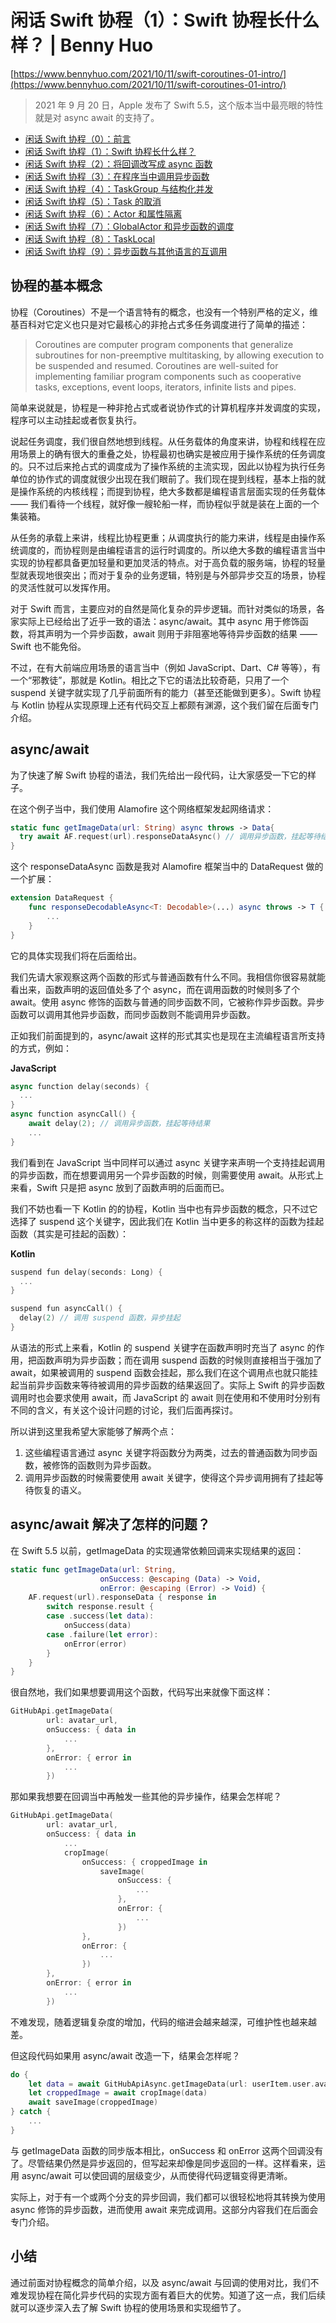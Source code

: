 # 闲话 Swift 协程（1）：Swift 协程长什么样？ | Benny Huo

[https://www.bennyhuo.com/2021/10/11/swift-coroutines-01-intro/](https://www.bennyhuo.com/2021/10/11/swift-coroutines-01-intro/)

> 2021 年 9 月 20 日，Apple 发布了 Swift 5.5，这个版本当中最亮眼的特性就是对 async await 的支持了。
> 
- [闲话 Swift 协程（0）：前言](https://www.bennyhuo.com/2021/10/11/swift-coroutines-00-foreword/)
- [闲话 Swift 协程（1）：Swift 协程长什么样？](https://www.bennyhuo.com/2021/10/11/swift-coroutines-01-intro/)
- [闲话 Swift 协程（2）：将回调改写成 async 函数](https://www.bennyhuo.com/2021/10/13/swift-coroutines-02-wrap-callback/)
- [闲话 Swift 协程（3）：在程序当中调用异步函数](https://www.bennyhuo.com/2022/01/21/swift-coroutines-03-call-async-func/)
- [闲话 Swift 协程（4）：TaskGroup 与结构化并发](https://www.bennyhuo.com/2022/01/22/swift-coroutines-04-structured-concurrency/)
- [闲话 Swift 协程（5）：Task 的取消](https://www.bennyhuo.com/2022/01/28/swift-coroutines-05-cancellation/)
- [闲话 Swift 协程（6）：Actor 和属性隔离](https://www.bennyhuo.com/2022/02/12/swift-coroutines-06-actor/)
- [闲话 Swift 协程（7）：GlobalActor 和异步函数的调度](https://www.bennyhuo.com/2022/02/12/swift-coroutines-07-globalactor/)
- [闲话 Swift 协程（8）：TaskLocal](https://www.bennyhuo.com/2022/02/12/swift-coroutines-08-tasklocal/)
- [闲话 Swift 协程（9）：异步函数与其他语言的互调用](https://www.bennyhuo.com/2022/02/16/swift-coroutines-09-interop/)

## 协程的基本概念

协程（Coroutines）不是一个语言特有的概念，也没有一个特别严格的定义，维基百科对它定义也只是对它最核心的非抢占式多任务调度进行了简单的描述：

> Coroutines are computer program components that generalize subroutines for non-preemptive multitasking, by allowing execution to be suspended and resumed. Coroutines are well-suited for implementing familiar program components such as cooperative tasks, exceptions, event loops, iterators, infinite lists and pipes.
> 

简单来说就是，协程是一种非抢占式或者说协作式的计算机程序并发调度的实现，程序可以主动挂起或者恢复执行。

说起任务调度，我们很自然地想到线程。从任务载体的角度来讲，协程和线程在应用场景上的确有很大的重叠之处，协程最初也确实是被应用于操作系统的任务调度的。只不过后来抢占式的调度成为了操作系统的主流实现，因此以协程为执行任务单位的协作式的调度就很少出现在我们眼前了。我们现在提到线程，基本上指的就是操作系统的内核线程；而提到协程，绝大多数都是编程语言层面实现的任务载体 —— 我们看待一个线程，就好像一艘轮船一样，而协程似乎就是装在上面的一个集装箱。

从任务的承载上来讲，线程比协程更重；从调度执行的能力来讲，线程是由操作系统调度的，而协程则是由编程语言的运行时调度的。所以绝大多数的编程语言当中实现的协程都具备更加轻量和更加灵活的特点。对于高负载的服务端，协程的轻量型就表现地很突出；而对于复杂的业务逻辑，特别是与外部异步交互的场景，协程的灵活性就可以发挥作用。

对于 Swift 而言，主要应对的自然是简化复杂的异步逻辑。而针对类似的场景，各家实际上已经给出了近乎一致的语法：async/await。其中 async 用于修饰函数，将其声明为一个异步函数，await 则用于非阻塞地等待异步函数的结果 —— Swift 也不能免俗。

不过，在有大前端应用场景的语言当中（例如 JavaScript、Dart、C# 等等），有一个“邪教徒”，那就是 Kotlin。相比之下它的语法比较奇葩，只用了一个 suspend 关键字就实现了几乎前面所有的能力（甚至还能做到更多）。Swift 协程与 Kotlin 协程从实现原理上还有代码交互上都颇有渊源，这个我们留在后面专门介绍。

## async/await

为了快速了解 Swift 协程的语法，我们先给出一段代码，让大家感受一下它的样子。

在这个例子当中，我们使用 Alamofire 这个网络框架发起网络请求：

```swift
static func getImageData(url: String) async throws -> Data{
  try await AF.request(url).responseDataAsync() // 调用异步函数，挂起等待结果
}
```

这个 responseDataAsync 函数是我对 Alamofire 框架当中的 DataRequest 做的一个扩展：

```swift
extension DataRequest {
    func responseDecodableAsync<T: Decodable>(...) async throws -> T {
        ...
    }
}
```

它的具体实现我们将在后面给出。

我们先请大家观察这两个函数的形式与普通函数有什么不同。我相信你很容易就能看出来，函数声明的返回值处多了个 async，而在调用函数的时候则多了个 await。使用 async 修饰的函数与普通的同步函数不同，它被称作异步函数。异步函数可以调用其他异步函数，而同步函数则不能调用异步函数。

正如我们前面提到的，async/await 这样的形式其实也是现在主流编程语言所支持的方式，例如：

**JavaScript**

```swift
async function delay(seconds) {
  ...
}
async function asyncCall() {
	await delay(2); // 调用异步函数，挂起等待结果
	...
}
```

我们看到在 JavaScript 当中同样可以通过 async 关键字来声明一个支持挂起调用的异步函数，而在想要调用另一个异步函数的时候，则需要使用 await。从形式上来看，Swift 只是把 async 放到了函数声明的后面而已。

我们不妨也看一下 Kotlin 的的协程，Kotlin 当中也有异步函数的概念，只不过它选择了 suspend 这个关键字，因此我们在 Kotlin 当中更多的称这样的函数为挂起函数（其实是可挂起的函数）：

**Kotlin**

```swift
suspend fun delay(seconds: Long) {
  ...
}

suspend fun asyncCall() {
  delay(2) // 调用 suspend 函数，异步挂起
}
```

从语法的形式上来看，Kotlin 的 suspend 关键字在函数声明时充当了 async 的作用，把函数声明为异步函数；而在调用 suspend 函数的时候则直接相当于强加了 await，如果被调用的 suspend 函数会挂起，那么我们在这个调用点也就只能挂起当前异步函数来等待被调用的异步函数的结果返回了。实际上 Swift 的异步函数调用时也会要求使用 await，而 JavaScript 的 await 则在使用和不使用时分别有不同的含义，有关这个设计问题的讨论，我们后面再探讨。

所以讲到这里我希望大家能够了解两个点：

1. 这些编程语言通过 async 关键字将函数分为两类，过去的普通函数为同步函数，被修饰的函数则为异步函数。
2. 调用异步函数的时候需要使用 await 关键字，使得这个异步调用拥有了挂起等待恢复的语义。

## async/await 解决了怎样的问题？

在 Swift 5.5 以前，getImageData 的实现通常依赖回调来实现结果的返回：

```swift
static func getImageData(url: String,
                    onSuccess: @escaping (Data) -> Void,
                    onError: @escaping (Error) -> Void) {
    AF.request(url).responseData { response in
        switch response.result {
        case .success(let data):
            onSuccess(data)
        case .failure(let error):
            onError(error)
        }
    }
}
```

很自然地，我们如果想要调用这个函数，代码写出来就像下面这样：

```swift
GitHubApi.getImageData(
        url: avatar_url,
        onSuccess: { data in
            ...
        },
        onError: { error in
            ...
        })
```

那如果我想要在回调当中再触发一些其他的异步操作，结果会怎样呢？

```swift
GitHubApi.getImageData(
        url: avatar_url,
        onSuccess: { data in
            ...
            cropImage(
                onSuccess: { croppedImage in
                    saveImage(
                        onSuccess: {
                            ...
                        },
                        onError: {
                            ...
                        })
                },
                onError: {
                    ...
                })
        },
        onError: { error in
            ...
        })
```

不难发现，随着逻辑复杂度的增加，代码的缩进会越来越深，可维护性也越来越差。

但这段代码如果用 async/await 改造一下，结果会怎样呢？

```swift
do {
    let data = await GitHubApiAsync.getImageData(url: userItem.user.avatar_url)
    let croppedImage = await cropImage(data)
    await saveImage(croppedImage)
} catch {
    ...
}
```

与 getImageData 函数的同步版本相比，onSuccess 和 onError 这两个回调没有了。尽管结果仍然是异步返回的，但写起来却像是同步返回的一样。这样看来，运用 async/await 可以使回调的层级变少，从而使得代码逻辑变得更清晰。

实际上，对于有一个或两个分支的异步回调，我们都可以很轻松地将其转换为使用 async 修饰的异步函数，进而使用 await 来完成调用。这部分内容我们在后面会专门介绍。

## 小结

通过前面对协程概念的简单介绍，以及 async/await 与回调的使用对比，我们不难发现协程在简化异步代码的实现方面有着巨大的优势。知道了这一点，我们后续就可以逐步深入去了解 Swift 协程的使用场景和实现细节了。